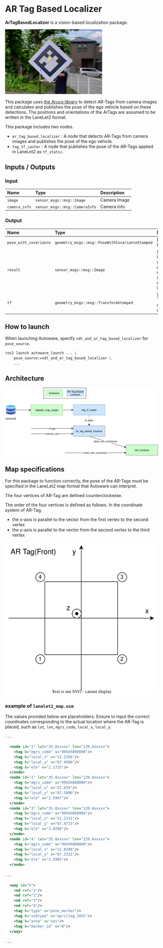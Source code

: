 # AR Tag Based Localizer

**ArTagBasedLocalizer** is a vision-based localization package.

<img src="./doc_image/ar_tag_image.png" width="320px">

This package uses [the Aruco library](https://index.ros.org/p/aruco/) to detect AR-Tags from camera images and calculates and publishes the pose of the ego vehicle based on these detections.
The positions and orientations of the ArTags are assumed to be written in the LaneLet2 format.

This package includes two nodes.

- `ar_tag_based_localizer` : A node that detects AR-Tags from camera images and publishes the pose of the ego vehicle.
- `tag_tf_caster` : A node that publishes the pose of the AR-Tags applied in LaneLet2 as `tf_static`.

## Inputs / Outputs

### Input

| Name          | Type                           | Description  |
| :------------ | :----------------------------- | :----------- |
| `image`       | `sensor_msgs::msg::Image`      | Camera Image |
| `camera_info` | `sensor_msgs::msg::CameraInfo` | Camera Info  |

### Output

| Name                   | Type                                            | Description                                                                               |
| :--------------------- | :---------------------------------------------- | :---------------------------------------------------------------------------------------- |
| `pose_with_covariance` | `geometry_msgs::msg::PoseWithCovarianceStamped` | Estimated Pose                                                                            |
| `result`               | `sensor_msgs::msg::Image`                       | [debug topic] Image in which marker detection results are superimposed on the input image |
| `tf`                   | `geometry_msgs::msg::TransformStamped`          | [debug topic] TF from camera to detected tag                                              |

## How to launch

When launching Autoware, specify `ndt_and_ar_tag_based_localizer` for `pose_source`.

```bash
ros2 launch autoware_launch ... \
    pose_source:=ndt_and_ar_tag_based_localizer \
    ...
```

## Architecture

![node_diagram](./doc_image/node_diagram.drawio.svg)

## Map specifications

For this package to function correctly, the pose of the AR-Tags must be specified in the LaneLet2 map format that Autoware can interpret.

The four vertices of AR-Tag are defined counterclockwise.

The order of the four vertices is defined as follows. In the coordinate system of AR-Tag,

- the x-axis is parallel to the vector from the first vertex to the second vertex
- the y-axis is parallel to the vector from the second vertex to the third vertex

![node_diagram](./doc_image/lanelet2_data_structure.drawio.svg)

### example of `lanelet2_map.osm`

The values provided below are placeholders.
Ensure to input the correct coordinates corresponding to the actual location where the AR-Tag is placed, such as `lat`, `lon`, `mgrs_code`, `local_x`, `local_y`.

```xml
...

  <node id="1" lat="35.8xxxxx" lon="139.6xxxxx">
    <tag k="mgrs_code" v="99XXX000000"/>
    <tag k="local_x" v="22.2356"/>
    <tag k="local_y" v="87.4506"/>
    <tag k="ele" v="2.1725"/>
  </node>
  <node id="2" lat="35.8xxxxx" lon="139.6xxxxx">
    <tag k="mgrs_code" v="99XXX000000"/>
    <tag k="local_x" v="22.639"/>
    <tag k="local_y" v="87.5886"/>
    <tag k="ele" v="2.5947"/>
  </node>
  <node id="3" lat="35.8xxxxx" lon="139.6xxxxx">
    <tag k="mgrs_code" v="99XXX000000"/>
    <tag k="local_x" v="22.2331"/>
    <tag k="local_y" v="87.4713"/>
    <tag k="ele" v="3.0208"/>
  </node>
  <node id="4" lat="35.8xxxxx" lon="139.6xxxxx">
    <tag k="mgrs_code" v="99XXX000000"/>
    <tag k="local_x" v="21.8298"/>
    <tag k="local_y" v="87.3332"/>
    <tag k="ele" v="2.5985"/>
  </node>

...

  <way id="5">
    <nd ref="1"/>
    <nd ref="2"/>
    <nd ref="3"/>
    <nd ref="4"/>
    <tag k="type" v="pose_marker"/>
    <tag k="subtype" v="apriltag_16h5"/>
    <tag k="area" v="yes"/>
    <tag k="marker_id" v="0"/>
  </way>

...

```
